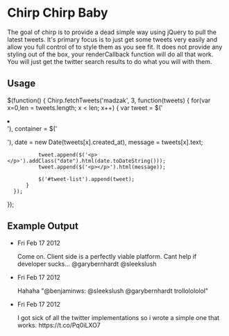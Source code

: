 # Chirp Chirp Baby
The goal of chirp is to provide a dead simple way using jQuery to pull the latest tweets. It's primary focus is to just get some tweets very easily and allow you full control of to style them as you see fit. It does not provide any styling out of the box, your renderCallback function will do all that work. You will just get the twitter search results to do what you will with them.

## Usage
  $(function() {
      Chirp.fetchTweets('madzak', 3, function(tweets) {
          for(var x=0,len = tweets.length; x < len; x++) {
              var tweet = $('<li></li>'),
                  container = $('<p></p>'),
                  date = new Date(tweets[x].created_at),
                  message = tweets[x].text;

              tweet.append($('<p></p>').addClass("date").html(date.toDateString()));
              tweet.append($('<p></p>').html(message));

              $('#tweet-list').append(tweet);
          } 
      });
  });

## Example Output
  <ul id="tweet-list" class="unstyled">
    <li>
      <p class="date">Fri Feb 17 2012</p>
      <p>Come on. Client side is a perfectly viable platform. Cant help if developer sucks... @garybernhardt @sleekslush</p>
    </li>
    <li>
      <p class="date">Fri Feb 17 2012</p>
      <p>Hahaha "@benjaminws: @sleekslush @garybernhardt trollolololol"</p>
    </li>
    <li>
      <p class="date">Fri Feb 17 2012</p>
      <p>I got sick of all the twitter implementations so i wrote a simple one that works. https://t.co/Pq0iLXO7</p>
    </li>
  </ul>
